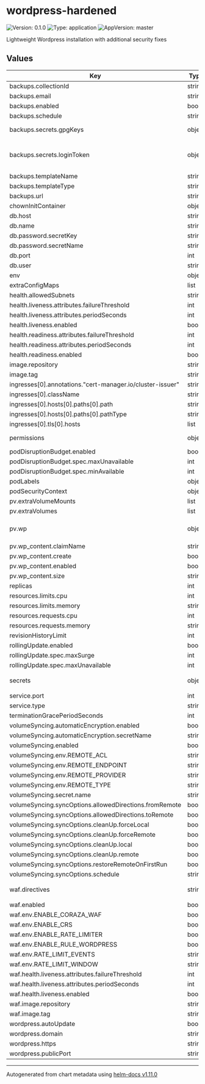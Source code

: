 # wordpress-hardened

![Version: 0.1.0](https://img.shields.io/badge/Version-0.1.0-informational?style=flat-square) ![Type: application](https://img.shields.io/badge/Type-application-informational?style=flat-square) ![AppVersion: master](https://img.shields.io/badge/AppVersion-master-informational?style=flat-square)

Lightweight Wordpress installation with additional security fixes

## Values

| Key | Type | Default | Description |
|-----|------|---------|-------------|
| backups.collectionId | string | `""` | Server side collection id (a backup slot/directory) |
| backups.email | string | `"example@example.org"` | Used for GPG encryption. Recommended: Set the same as in user account in Backup Repository |
| backups.enabled | bool | `false` |  |
| backups.schedule | string | `"16 1 * * *"` | Crontab-like syntax, will be used in a `kind: CronJob` object |
| backups.secrets.gpgKeys | object | `{"createIfNotExists":true,"secretName":"backups-gpg"}` | GPG key pair - public & private key used for backup encryption. Will generate automatically if not present (make sure to back up created `kind: Secret`) |
| backups.secrets.loginToken | object | `{"secretKey":"backup-login-token","secretName":""}` | Login token is a JWT token generated by logging in to Backup Repository (see: https://github.com/riotkit-org/backup-repository/blob/767707ada71781a59b583f3e35f22618cf7c1e44/docs/api/users/README.md#post-apistableauthlogin) |
| backups.templateName | string | `"wordpress-mariadb-10.10"` | Use MariaDB template version matching your server's version for best compatibility |
| backups.templateType | string | `"internal"` |  |
| backups.url | string | `"https://my-backup-repository-instance.org"` | Backup Repository instance URL |
| chownInitContainer | object | `{"enabled":true,"image":"busybox:1.36.0-musl"}` | Use PRIVILEGED init container to correct permissions of your volumes |
| db.host | string | `"mariadb.db.svc.cluster.local"` |  |
| db.name | string | `"riotkit"` |  |
| db.password.secretKey | string | `"password"` |  |
| db.password.secretName | string | `"db-credentials"` |  |
| db.port | int | `3306` |  |
| db.user | string | `"riotkit"` |  |
| env | object | `{}` |  |
| extraConfigMaps | list | `[]` |  |
| health.allowedSubnets | string | `"10.0.0.0/8"` |  |
| health.liveness.attributes.failureThreshold | int | `2` |  |
| health.liveness.attributes.periodSeconds | int | `60` |  |
| health.liveness.enabled | bool | `true` |  |
| health.readiness.attributes.failureThreshold | int | `2` |  |
| health.readiness.attributes.periodSeconds | int | `60` |  |
| health.readiness.enabled | bool | `true` |  |
| image.repository | string | `"ghcr.io/riotkit-org/wordpress-hardened"` |  |
| image.tag | string | `""` |  |
| ingresses[0].annotations."cert-manager.io/cluster-issuer" | string | `"letsencrypt-staging"` |  |
| ingresses[0].className | string | `"nginx"` |  |
| ingresses[0].hosts[0].paths[0].path | string | `"/"` |  |
| ingresses[0].hosts[0].paths[0].pathType | string | `"ImplementationSpecific"` |  |
| ingresses[0].tls[0].hosts | list | `[]` |  |
| permissions | object | `{"gid":65161,"uid":65161}` | If .Values.podSecurityContext is not specified, then this section will set securityContext. Those values also applies to the chown init container |
| podDisruptionBudget.enabled | bool | `false` |  |
| podDisruptionBudget.spec.maxUnavailable | int | `0` |  |
| podDisruptionBudget.spec.minAvailable | int | `1` |  |
| podLabels | object | `{}` |  |
| podSecurityContext | object | `{}` |  |
| pv.extraVolumeMounts | list | `[]` |  |
| pv.extraVolumes | list | `[]` |  |
| pv.wp | object | `{"claimName":"wp","create":true,"enabled":true,"size":"256Mi"}` | Disable whole root directory volume to have WordPress version managed by the container. Enable it to use updater from the web - in this case the image version would only matter for PHP, NGINX versions, but the WordPress version would be bumped by WordPress by his own |
| pv.wp_content.claimName | string | `"wp-content"` |  |
| pv.wp_content.create | bool | `true` |  |
| pv.wp_content.enabled | bool | `true` |  |
| pv.wp_content.size | string | `"1Gi"` |  |
| replicas | int | `1` |  |
| resources.limits.cpu | int | `1` |  |
| resources.limits.memory | string | `"128Mi"` |  |
| resources.requests.cpu | int | `0` |  |
| resources.requests.memory | string | `"16Mi"` |  |
| revisionHistoryLimit | int | `1` |  |
| rollingUpdate.enabled | bool | `true` |  |
| rollingUpdate.spec.maxSurge | int | `1` |  |
| rollingUpdate.spec.maxUnavailable | int | `0` |  |
| secrets | object | `{"apiVersion":"bitnami.com/v1alpha1","content":"encryptedData:\n    ...\n","create":false,"enabled":false,"kind":"SealedSecret","name":"wordpress-secrets"}` | Allows to embed `kind: Secret`, `kind: SealedSecret`, `kind: ExternalSecret` or any other secret. Use it for example with Bitnami's Sealed Secret |
| service.port | int | `8080` |  |
| service.type | string | `"ClusterIP"` |  |
| terminationGracePeriodSeconds | int | `20` |  |
| volumeSyncing.automaticEncryption.enabled | bool | `true` |  |
| volumeSyncing.automaticEncryption.secretName | string | `"sync-encryption"` |  |
| volumeSyncing.enabled | bool | `false` |  |
| volumeSyncing.env.REMOTE_ACL | string | `"private"` |  |
| volumeSyncing.env.REMOTE_ENDPOINT | string | `"http://minio.storage.svc.cluster.local:9000"` |  |
| volumeSyncing.env.REMOTE_PROVIDER | string | `"Minio"` |  |
| volumeSyncing.env.REMOTE_TYPE | string | `"s3"` | Remote storage configuration |
| volumeSyncing.secret.name | string | `""` |  |
| volumeSyncing.syncOptions.allowedDirections.fromRemote | bool | `true` |  |
| volumeSyncing.syncOptions.allowedDirections.toRemote | bool | `true` |  |
| volumeSyncing.syncOptions.cleanUp.forceLocal | bool | `false` |  |
| volumeSyncing.syncOptions.cleanUp.forceRemote | bool | `false` |  |
| volumeSyncing.syncOptions.cleanUp.local | bool | `false` |  |
| volumeSyncing.syncOptions.cleanUp.remote | bool | `true` |  |
| volumeSyncing.syncOptions.restoreRemoteOnFirstRun | bool | `false` |  |
| volumeSyncing.syncOptions.schedule | string | `"@every 8h"` |  |
| waf.directives | string | `"#SecDefaultAction \"phase:4,allow,log\"\n#SecAction \"id:1,pass,log\"\n#SecAuditLog /dev/stdout\n#SecDebugLog /dev/stdout\n#SecDebugLogLevel 5\n"` |  |
| waf.enabled | bool | `false` |  |
| waf.env.ENABLE_CORAZA_WAF | bool | `false` |  |
| waf.env.ENABLE_CRS | bool | `true` |  |
| waf.env.ENABLE_RATE_LIMITER | bool | `true` |  |
| waf.env.ENABLE_RULE_WORDPRESS | bool | `true` |  |
| waf.env.RATE_LIMIT_EVENTS | string | `"30"` |  |
| waf.env.RATE_LIMIT_WINDOW | string | `"5s"` |  |
| waf.health.liveness.attributes.failureThreshold | int | `2` |  |
| waf.health.liveness.attributes.periodSeconds | int | `60` |  |
| waf.health.liveness.enabled | bool | `true` |  |
| waf.image.repository | string | `"ghcr.io/riotkit-org/waf-proxy"` |  |
| waf.image.tag | string | `"snapshot"` |  |
| wordpress.autoUpdate | bool | `true` | Should the WordPress automatically update itself periodically? NOTICE! Use with .pv.wp.enabled = true |
| wordpress.domain | string | `"example.org"` | Ingress domain name |
| wordpress.https | string | `"on"` | HTTP/HTTPS |
| wordpress.publicPort | string | `"443"` | Ingress port |

----------------------------------------------
Autogenerated from chart metadata using [helm-docs v1.11.0](https://github.com/norwoodj/helm-docs/releases/v1.11.0)
